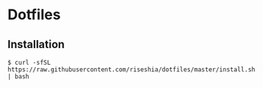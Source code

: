 # Dotfiles

## Installation

```
$ curl -sfSL https://raw.githubusercontent.com/riseshia/dotfiles/master/install.sh | bash
```
